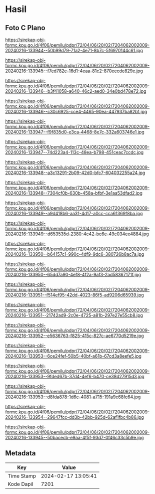 # Hasil

## Foto C Plano

https://sirekap-obj-formc.kpu.go.id/4f06/pemilu/pdpr/72/04/06/20/02/7204062002009-20240216-133944--50b99d79-71a2-4e71-8b7c-5f6970144c61.jpg

https://sirekap-obj-formc.kpu.go.id/4f06/pemilu/pdpr/72/04/06/20/02/7204062002009-20240216-133945--f7ed782e-16d1-4eaa-81c2-870eecde829e.jpg

https://sirekap-obj-formc.kpu.go.id/4f06/pemilu/pdpr/72/04/06/20/02/7204062002009-20240216-133946--b3f41058-a640-46c2-aed0-34e0bd478e72.jpg

https://sirekap-obj-formc.kpu.go.id/4f06/pemilu/pdpr/72/04/06/20/02/7204062002009-20240216-133946--c30c6925-cce4-4465-90ea-447937ba82b1.jpg

https://sirekap-obj-formc.kpu.go.id/4f06/pemilu/pdpr/72/04/06/20/02/7204062002009-20240216-133947--f9f835d0-e3ca-4468-8e7c-332a603746e1.jpg

https://sirekap-obj-formc.kpu.go.id/4f06/pemilu/pdpr/72/04/06/20/02/7204062002009-20240216-133947--74d223a4-113c-48ea-b798-451ceac7ccdc.jpg

https://sirekap-obj-formc.kpu.go.id/4f06/pemilu/pdpr/72/04/06/20/02/7204062002009-20240216-133948--a3c13291-2b09-42d0-bfc7-604032255a24.jpg

https://sirekap-obj-formc.kpu.go.id/4f06/pemilu/pdpr/72/04/06/20/02/7204062002009-20240216-133948--7304cf0b-630b-458a-bfbf-3e1aa53dfad2.jpg

https://sirekap-obj-formc.kpu.go.id/4f06/pemilu/pdpr/72/04/06/20/02/7204062002009-20240216-133949--a9d418b6-aa31-4d17-a0cc-cca61369f8ba.jpg

https://sirekap-obj-formc.kpu.go.id/4f06/pemilu/pdpr/72/04/06/20/02/7204062002009-20240216-133949--d653535d-2380-4c42-bc6e-49c034ee4884.jpg

https://sirekap-obj-formc.kpu.go.id/4f06/pemilu/pdpr/72/04/06/20/02/7204062002009-20240216-133950--b64157c1-990c-4df9-9dc6-380726b8ac7a.jpg

https://sirekap-obj-formc.kpu.go.id/4f06/pemilu/pdpr/72/04/06/20/02/7204062002009-20240216-133950--65dd7a90-4ef8-4f2a-9af3-2ad58367171f.jpg

https://sirekap-obj-formc.kpu.go.id/4f06/pemilu/pdpr/72/04/06/20/02/7204062002009-20240216-133951--f514ef95-42dd-4023-86f5-ad9206d65939.jpg

https://sirekap-obj-formc.kpu.go.id/4f06/pemilu/pdpr/72/04/06/20/02/7204062002009-20240216-133951--21742ad9-2c0e-4725-a81b-297e27e55cb8.jpg

https://sirekap-obj-formc.kpu.go.id/4f06/pemilu/pdpr/72/04/06/20/02/7204062002009-20240216-133952--e5636763-f825-415c-827c-ae6770d5219e.jpg

https://sirekap-obj-formc.kpu.go.id/4f06/pemilu/pdpr/72/04/06/20/02/7204062002009-20240216-133953--6ce24fef-50b5-40bf-a61b-67cd3a8eefe5.jpg

https://sirekap-obj-formc.kpu.go.id/4f06/pemilu/pdpr/72/04/06/20/02/7204062002009-20240216-133953--9fded67b-37d4-4ef6-b470-ce38d27915d3.jpg

https://sirekap-obj-formc.kpu.go.id/4f06/pemilu/pdpr/72/04/06/20/02/7204062002009-20240216-133953--d8fda878-1d6c-4081-a715-191a9c68fc64.jpg

https://sirekap-obj-formc.kpu.go.id/4f06/pemilu/pdpr/72/04/06/20/02/7204062002009-20240216-133954--29647fcc-dd3b-42bb-925d-62af1fbc4b86.jpg

https://sirekap-obj-formc.kpu.go.id/4f06/pemilu/pdpr/72/04/06/20/02/7204062002009-20240216-133945--50bacecb-e9aa-4f5f-93d7-0f46c33c5b9e.jpg


## Metadata

| Key        | Value               |
| ---------- | ------------------- |
| Time Stamp | 2024-02-17 13:05:41 |
| Kode Dapil | 7201                |



